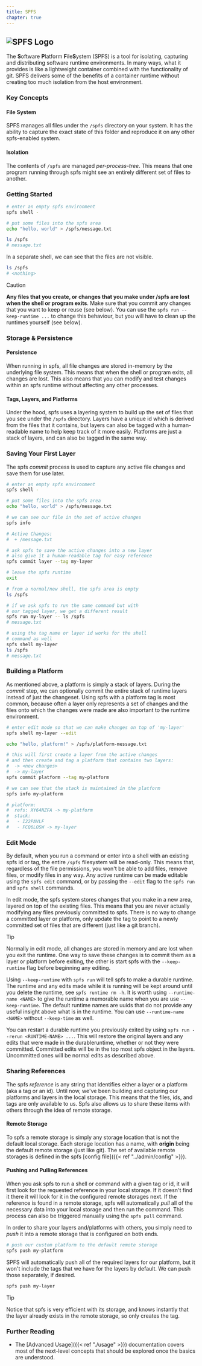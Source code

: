 ```yaml
---
title: SPFS
chapter: true
---
```


<img style="max-width: 200px"
alt="SPFS Logo" src="../images/spfs_black.png"/>
---

The **S**oftware **P**latform **F**ile**S**ystem (SPFS) is a tool for isolating, capturing and distributing software runtime environments. In many ways, what it provides is like a lightweight container combined with the functionality of git. SPFS delivers some of the benefits of a container runtime without creating too much isolation from the host environment.

### Key Concepts

#### File System

SPFS manages all files under the `/spfs` directory on your system. It has the ability to capture the exact state of this folder and reproduce it on any other spfs-enabled system.

#### Isolation

The contents of `/spfs` are managed _per-process-tree_. This means that one program running through spfs might see an entirely different set of files to another.

### Getting Started

```bash
# enter an empty spfs environment
spfs shell -

# put some files into the spfs area
echo "hello, world" > /spfs/message.txt

ls /spfs
# message.txt
```

In a separate shell, we can see that the files are not visible.

```bash
ls /spfs
# <nothing>
```

> [!CAUTION]
> **Any files that you create, or changes that you make under /spfs are lost when the shell or program exits**. Make sure that you commit any changes that you want to keep or reuse (see below). You can use the `spfs run --keep-runtime ...` to change this behaviour, but you will have to clean up the runtimes yourself (see below).

### Storage & Persistence

#### Persistence

When running in spfs, all file changes are stored in-memory by the underlying file system. This means that when the shell or program exits, all changes are lost. This also means that you can modify and test changes within an spfs runtime without affecting any other processes.

#### Tags, Layers, and Platforms

Under the hood, spfs uses a layering system to build up the set of files that you see under the `/spfs` directory. Layers have a unique id which is derived from the files that it contains, but layers can also be tagged with a human-readable name to help keep track of it more easily. Platforms are just a stack of layers, and can also be tagged in the same way.

### Saving Your First Layer

The spfs _commit_ process is used to capture any active file changes and save them for use later.

```bash
# enter an empty spfs environment
spfs shell -

# put some files into the spfs area
echo "hello, world" > /spfs/message.txt

# we can see our file in the set of active changes
spfs info

# Active Changes:
#  + /message.txt

# ask spfs to save the active changes into a new layer
# also give it a human-readable tag for easy reference
spfs commit layer --tag my-layer

# leave the spfs runtime
exit
```

```bash
# from a normal/new shell, the spfs area is empty
ls /spfs

# if we ask spfs to run the same command but with
# our tagged layer, we get a different result
spfs run my-layer -- ls /spfs
# message.txt

# using the tag name or layer id works for the shell
# command as well
spfs shell my-layer
ls /spfs
# message.txt
```

### Building a Platform

As mentioned above, a platform is simply a stack of layers. During the _commit_ step, we can optionally commit the entire stack of runtime layers instead of just the changeset. Using spfs with a platform tag is most common, because often a layer only represents a set of changes and the files onto which the changes were made are also important to the runtime environment.

```bash
# enter edit mode so that we can make changes on top of 'my-layer'
spfs shell my-layer --edit

echo "hello, platform!" > /spfs/platform-message.txt

# this will first create a layer from the active changes
# and then create and tag a platform that contains two layers:
#  -> <new changes>
#  -> my-layer
spfs commit platform --tag my-platform

# we can see that the stack is maintained in the platform
spfs info my-platform

# platform:
#  refs: XY64NZFA -> my-platform
#  stack:
#   - I22PAVLF
#   - FCQ6LOSW -> my-layer
```

### Edit Mode

By default, when you run a command or enter into a shell with an existing spfs id or tag, the entire `/spfs` filesystem will be read-only. This means that, regardless of the file permissions, you won't be able to add files, remove files, or modify files in any way. Any active runtime can be made editable using the `spfs edit` command, or by passing the `--edit` flag to the `spfs run` and `spfs shell` commands.

In edit mode, the spfs system stores changes that you make in a new area, layered on top of the existing files. This means that you are never actually modifying any files previously committed to spfs. There is no way to change a committed layer or platform, only update the tag to point to a newly committed set of files that are different (just like a git branch).

> [!TIP]
> Normally in edit mode, all changes are stored in memory and are lost when you exit the runtime. One way to save these changes is to commit them as a layer or platform before exiting, the other is start spfs with the `--keep-runtime` flag before beginning any editing.

Using `--keep-runtime` with `spfs run` will tell spfs to make a durable runtime. The runtime and any edits made while it is running will be kept around until you delete the runtime, see `spfs runtime rm -h`. It is worth using `--runtime-name <NAME>` to give the runtime a memorable name when you are use `--keep-runtime`. The default runtime names are uuids that do not provide any useful insight above what is in the runtime. You can use `--runtime-name <NAME>` without `--keep-time` as well.

You can restart a durable runtime you previously exited by using `spfs run --rerun <RUNTIME-NAME> ...`. This will restore the original layers and any edits that were made in the durableruntime, whether or not they were committed. Committed edits will be in the top most spfs object in the layers. Uncommitted ones will be normal edits as described above.


### Sharing References

The spfs _reference_ is any string that identifies either a layer or a platform (aka a tag or an id). Until now, we've been building and capturing our platforms and layers in the local storage. This means that the files, ids, and tags are only available to us. Spfs also allows us to share these items with others through the idea of remote storage.

#### Remote Storage

To spfs a remote storage is simply any storage location that is not the default local storage. Each storage location has a name, with **origin** being the default remote storage (just like git). The set of available remote storages is defined in the spfs [config file]({{< ref "../admin/config" >}}).

#### Pushing and Pulling References

When you ask spfs to run a shell or command with a given tag or id, it will first look for the requested reference in your local storage. If it doesn't find it there it will look for it in the configured remote storages next. If the reference is found in a remote storage, spfs will automatically _pull_ all of the necessary data into your local storage and then run the command. This process can also be triggered manually using the `spfs pull` command.

In order to share your layers and/platforms with others, you simply need to _push_ it into a remote storage that is configured on both ends.

```bash
# push our custom platform to the default remote storage
spfs push my-platform
```

SPFS will automatically push all of the required layers for our platform, but it won't include the tags that we have for the layers by default. We can push those separately, if desired.

```bash
spfs push my-layer
```

> [!TIP]
> Notice that spfs is very efficient with its storage, and knows instantly that the layer already exists in the remote storage, so only creates the tag.

### Further Reading

- The [Advanced Usage]({{< ref "./usage" >}}) documentation covers most of the next-level concepts that should be explored once the basics are understood.
